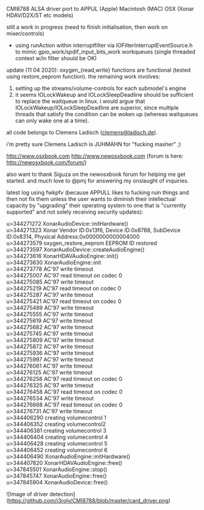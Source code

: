 CMI8788 ALSA driver port to APPUL (Apple) Macintosh (MAC) OSX
(Xonar HDAV/D2X/ST etc models)

still a work in progress (need to finish initialisation, then work on mixer/controls)
* using runAction within interruptfilter via IOFilterInterruptEventSource.h to mimic gpio_work/spdif_input_bits_work workqueues (single threaded context w/in filter should be OK)

update (11 04 2020):
oxygen_{read,write} functions are functional (tested using restore_eeprom function). the remaining work involves:
1. setting up the streams/volume-controls for each submodel's engine
2. it seems IOLockWakeup and IOLockSleepDeadline should be sufficient to replace the waitqueue in linux. i would argue that IOLockWakeup/IOLockSleepDeadline are superior, since multiple threads that satisfy the condition can be woken up (whereas waitqueues can only wake one at a time).

all code belongs to Clemens Ladisch (clemens@ladisch.de).

i'm pretty sure Clemens Ladisch is JUHMAHN for "fucking masher" ;)

http://www.osxbook.com
http://www.newosxbook.com (forum is here: http://newosxbook.com/forum/)

also want to thank Siguza on the newosxbook forum for helping me get started. and much love to @pmj for answering my onslaught of inquiries.

latest log using fwkpfv (because APPULL likes to fucking ruin things and then not fix them unless the user wants to diminish their intellectual capacity by "upgrading" their operating system to one that is "currently supported" and not solely receiving security updates):

u>344271272 XonarAudioDevice::initHardware()<br>
u>344271323 Xonar Vendor ID:0x13f6, Device ID:0x8788, SubDevice ID:0x8314, Physical Address:0x0000000000004000<br>
u>344273579 oxygen_restore_eeprom EEPROM ID restored<br>
u>344273597 XonarAudioDevice::createAudioEngine()<br>
u>344273616 XonarHDAVAudioEngine::init()<br>
u>344273630 XonarAudioEngine::init<br>
u>344273778 AC'97 write timeout<br>
u>344275007 AC'97 read timeout on codec 0<br>
u>344275085 AC'97 write timeout<br>
u>344275219 AC'97 read timeout on codec 0<br>
u>344275287 AC'97 write timeout<br>
u>344275421 AC'97 read timeout on codec 0<br>
u>344275489 AC'97 write timeout<br>
u>344275555 AC'97 write timeout<br>
u>344275619 AC'97 write timeout<br>
u>344275682 AC'97 write timeout<br>
u>344275745 AC'97 write timeout<br>
u>344275809 AC'97 write timeout<br>
u>344275872 AC'97 write timeout<br>
u>344275936 AC'97 write timeout<br>
u>344275997 AC'97 write timeout<br>
u>344276061 AC'97 write timeout<br>
u>344276125 AC'97 write timeout<br>
u>344276258 AC'97 read timeout on codec 0<br>
u>344276325 AC'97 write timeout<br>
u>344276458 AC'97 read timeout on codec 0<br>
u>344276534 AC'97 write timeout<br>
u>344276668 AC'97 read timeout on codec 0<br>
u>344276731 AC'97 write timeout<br>
u>344406290 creating volumecontrol 1<br>
u>344406352 creating volumecontrol2<br>
u>344406381 creating volumecontrol 3<br>
u>344406404 creating volumecontrol 4<br>
u>344406428 creating volumecontrol 5<br>
u>344406452 creating volumecontrol 6<br>
u>344406490 XonarAudioEngine::initHardware()<br>
u>344407820 XonarHDAVAudioEngine::free()<br>
u>347845501 XonarAudioEngine::stop()<br>
u>347845747 XonarAudioEngine::free()<br>
u>347845904 XonarAudioDevice::free()

![Image of driver detection] (https://github.com/i3roly/CMI8788/blob/master/card_driver.png)

